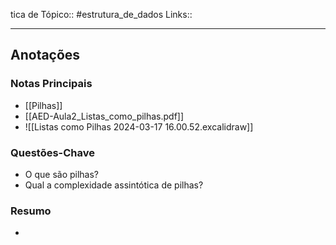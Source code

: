 tica de Tópico:: #estrutura_de_dados 
Links::

---
## Anotações

### Notas Principais

- [[Pilhas]]
- [[AED-Aula2_Listas_como_pilhas.pdf]]
- ![[Listas como Pilhas 2024-03-17 16.00.52.excalidraw]]
### Questões-Chave

-  O que são pilhas?
-  Qual a complexidade assintótica de pilhas?

### Resumo

- 



